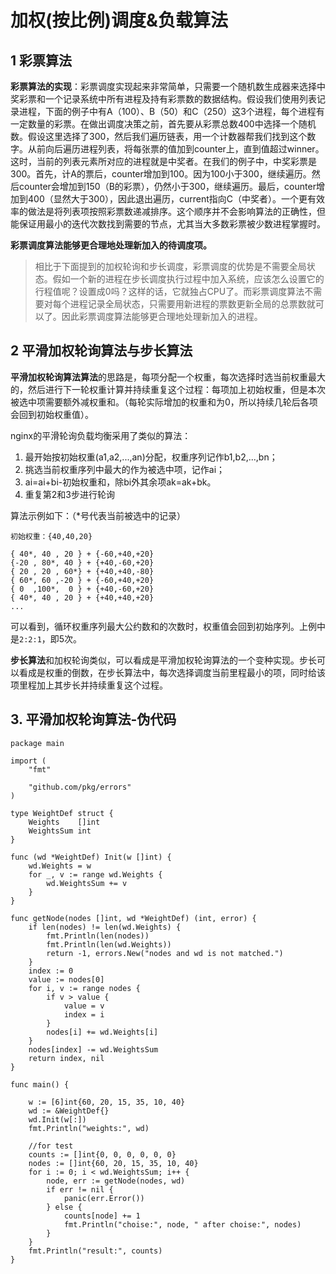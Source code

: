 ﻿# 加权(按比例)调度&负载算法

## 1 彩票算法 ##

**彩票算法的实现**：彩票调度实现起来非常简单，只需要一个随机数生成器来选择中奖彩票和一个记录系统中所有进程及持有彩票数的数据结构。假设我们使用列表记录进程，下面的例子中有A（100）、B（50）和C（250）这3个进程，每个进程有一定数量的彩票。在做出调度决策之前，首先要从彩票总数400中选择一个随机数。假设这里选择了300，然后我们遍历链表，用一个计数器帮我们找到这个数字。从前向后遍历进程列表，将每张票的值加到counter上，直到值超过winner。这时，当前的列表元素所对应的进程就是中奖者。在我们的例子中，中奖彩票是300。首先，计A的票后，counter增加到100。因为100小于300，继续遍历。然后counter会增加到150（B的彩票），仍然小于300，继续遍历。最后，counter增加到400（显然大于300），因此退出遍历，current指向C（中奖者）。一个更有效率的做法是将列表项按照彩票数递减排序。这个顺序并不会影响算法的正确性，但能保证用最小的迭代次数找到需要的节点，尤其当大多数彩票被少数进程掌握时。

**彩票调度算法能够更合理地处理新加入的待调度项。**

> 相比于下面提到的加权轮询和步长调度，彩票调度的优势是不需要全局状态。假如一个新的进程在步长调度执行过程中加入系统，应该怎么设置它的行程值呢？设置成0吗？这样的话，它就独占CPU了。而彩票调度算法不需要对每个进程记录全局状态，只需要用新进程的票数更新全局的总票数就可以了。因此彩票调度算法能够更合理地处理新加入的进程。

## 2 平滑加权轮询算法与步长算法 ##

**平滑加权轮询算法算法**的思路是，每项分配一个权重，每次选择时选当前权重最大的，然后进行下一轮权重计算并持续重复这个过程：每项加上初始权重，但是本次被选中项需要额外减权重和。（每轮实际增加的权重和为0，所以持续几轮后各项会回到初始权重值）。

nginx的平滑轮询负载均衡采用了类似的算法：

1. 最开始按初始权重(a1,a2,...,an)分配，权重序列记作b1,b2,...,bn；
2. 挑选当前权重序列中最大的作为被选中项，记作ai；
3. ai=ai+bi-初始权重和，除bi外其余项ak=ak+bk。
4. 重复第2和3步进行轮询

算法示例如下：（*号代表当前被选中的记录）

```
初始权重：{40,40,20}

{ 40*, 40 , 20 } + {-60,+40,+20}
{-20 , 80*, 40 } + {+40,-60,+20}
{ 20 , 20 , 60*} + {+40,+40,-80}
{ 60*, 60 ,-20 } + {-60,+40,+20}
{ 0  ,100*,  0 } + {+40,-60,+20}
{ 40*, 40 , 20 } + {+40,+40,+20}
...
```
可以看到，循环权重序列最大公约数和的次数时，权重值会回到初始序列。上例中是`2:2:1`，即5次。

**步长算法**和加权轮询类似，可以看成是平滑加权轮询算法的一个变种实现。步长可以看成是权重的倒数，在步长算法中，每次选择调度当前里程最小的项，同时给该项里程加上其步长并持续重复这个过程。

## 3. 平滑加权轮询算法-伪代码 ##

```
package main

import (
    "fmt"

    "github.com/pkg/errors"
)

type WeightDef struct {
    Weights    []int
    WeightsSum int
}

func (wd *WeightDef) Init(w []int) {
    wd.Weights = w
    for _, v := range wd.Weights {
        wd.WeightsSum += v
    }
}

func getNode(nodes []int, wd *WeightDef) (int, error) {
    if len(nodes) != len(wd.Weights) {
        fmt.Println(len(nodes))
        fmt.Println(len(wd.Weights))
        return -1, errors.New("nodes and wd is not matched.")
    }
    index := 0
    value := nodes[0]
    for i, v := range nodes {
        if v > value {
            value = v
            index = i
        }
        nodes[i] += wd.Weights[i]
    }
    nodes[index] -= wd.WeightsSum
    return index, nil
}

func main() {

    w := [6]int{60, 20, 15, 35, 10, 40}
    wd := &WeightDef{}
    wd.Init(w[:])
    fmt.Println("weights:", wd)

    //for test
    counts := []int{0, 0, 0, 0, 0, 0}
    nodes := []int{60, 20, 15, 35, 10, 40}
    for i := 0; i < wd.WeightsSum; i++ {
        node, err := getNode(nodes, wd)
        if err != nil {
            panic(err.Error())
        } else {
            counts[node] += 1
            fmt.Println("choise:", node, " after choise:", nodes)
        }
    }
    fmt.Println("result:", counts)
}
```
